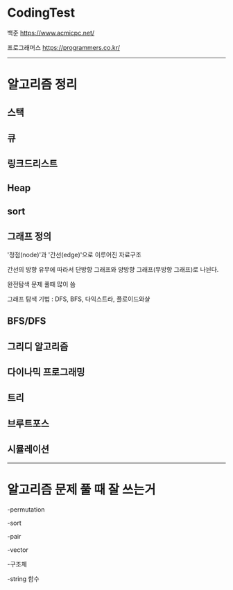 # CodingTest


백준
https://www.acmicpc.net/

프로그래머스
https://programmers.co.kr/

--------------------------------------------------------------
# 알고리즘 정리


## 스택

## 큐

## 링크드리스트

## Heap

## sort

## 그래프 정의
  
  '정점(node)'과 '간선(edge)'으로 이루어진 자료구조
  
  간선의 방향 유무에 따라서 단방향 그래프와 양방향 그래프(무방향 그래프)로 나뉜다.
  
  완전탐색 문제 풀때 많이 씀
  
  그래프 탐색 기법 : DFS, BFS, 다익스트라, 플로이드와샬
  
## BFS/DFS

## 그리디 알고리즘

## 다이나믹 프로그래밍

## 트리

## 브루트포스

## 시뮬레이션



-----------------------------------------------------------------

# 알고리즘 문제 풀 때 잘 쓰는거

-permutation

-sort

-pair

-vector

-구조체

-string 함수
